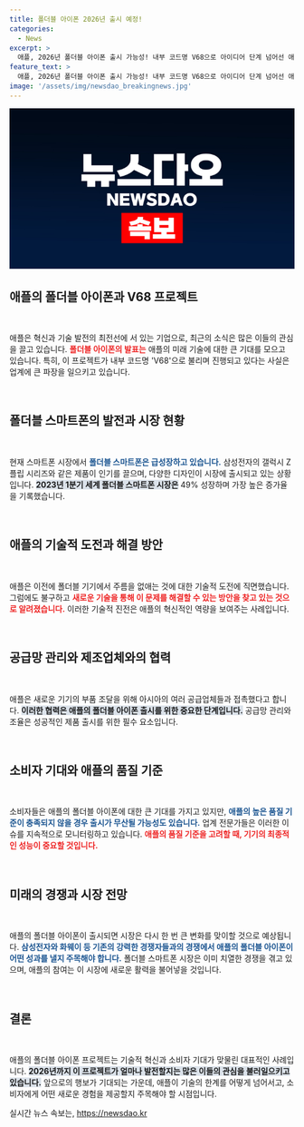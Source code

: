 ```yaml
---
title: 폴더블 아이폰 2026년 출시 예정!
categories:
  - News
excerpt: >
  애플, 2026년 폴더블 아이폰 출시 가능성! 내부 코드명 V68으로 아이디어 단계 넘어선 애플, 아시아 공급업체와 접촉 중. 고품질 기준 충족이 관건! 클릭하세요.
feature_text: >
  애플, 2026년 폴더블 아이폰 출시 가능성! 내부 코드명 V68으로 아이디어 단계 넘어선 애플, 아시아 공급업체와 접촉 중. 고품질 기준 충족이 관건! 클릭하세요.
image: '/assets/img/newsdao_breakingnews.jpg'
---
```


<p><img src="/assets/img/newsdao_breakingnews.jpg" alt="implanttips 속보" /></p>

<h2 data-ke-size="size26">애플의 폴더블 아이폰과 V68 프로젝트</h2>

<p data-ke-size="size16">&nbsp;</p>

<p>애플은 혁신과 기술 발전의 최전선에 서 있는 기업으로, 최근의 소식은 많은 이들의 관심을 끌고 있습니다. <b><span style="color: #ee2323;">폴더블 아이폰의 발표는</span></b> 애플의 미래 기술에 대한 큰 기대를 모으고 있습니다. 특히, 이 프로젝트가 내부 코드명 'V68'으로 불리며 진행되고 있다는 사실은 업계에 큰 파장을 일으키고 있습니다. </p>

<p data-ke-size="size16">&nbsp;</p>

<h2 data-ke-size="size26">폴더블 스마트폰의 발전과 시장 현황</h2>

<p data-ke-size="size16">&nbsp;</p>

<p>현재 스마트폰 시장에서 <b><span style="color: #1a5490;">폴더블 스마트폰은 급성장하고 있습니다.</span></b> 삼성전자의 갤럭시 Z플립 시리즈와 같은 제품이 인기를 끌으며, 다양한 디자인이 시장에 출시되고 있는 상황입니다. <b><span style="background-color: #21538527;">2023년 1분기 세계 폴더블 스마트폰 시장은</span></b> 49% 성장하며 가장 높은 증가율을 기록했습니다.</p>

<p data-ke-size="size16">&nbsp;</p>

<h2 data-ke-size="size26">애플의 기술적 도전과 해결 방안</h2>

<p data-ke-size="size16">&nbsp;</p>

<p>애플은 이전에 폴더블 기기에서 주름을 없애는 것에 대한 기술적 도전에 직면했습니다. 그럼에도 불구하고 <b><span style="color: #ee2323;">새로운 기술을 통해 이 문제를 해결할 수 있는 방안을 찾고 있는 것으로 알려졌습니다.</span></b> 이러한 기술적 진전은 애플의 혁신적인 역량을 보여주는 사례입니다.</p>

<p data-ke-size="size16">&nbsp;</p>

<h2 data-ke-size="size26">공급망 관리와 제조업체와의 협력</h2>

<p data-ke-size="size16">&nbsp;</p>

<p>애플은 새로운 기기의 부품 조달을 위해 아시아의 여러 공급업체들과 접촉했다고 합니다. <b><span style="background-color: #21538527;">이러한 협력은 애플의 폴더블 아이폰 출시를 위한 중요한 단계입니다.</span></b> 공급망 관리와 조율은 성공적인 제품 출시를 위한 필수 요소입니다.</p>

<p data-ke-size="size16">&nbsp;</p>

<h2 data-ke-size="size26">소비자 기대와 애플의 품질 기준</h2>

<p data-ke-size="size16">&nbsp;</p>

<p>소비자들은 애플의 폴더블 아이폰에 대한 큰 기대를 가지고 있지만, <b><span style="color: #1a5490;">애플의 높은 품질 기준이 충족되지 않을 경우 출시가 무산될 가능성도 있습니다.</span></b> 업계 전문가들은 이러한 이슈를 지속적으로 모니터링하고 있습니다. <b><span style="color: #ee2323;">애플의 품질 기준을 고려할 때, 기기의 최종적인 성능이 중요할 것입니다.</span></b></p>

<p data-ke-size="size16">&nbsp;</p>

<h2 data-ke-size="size26">미래의 경쟁과 시장 전망</h2>

<p data-ke-size="size16">&nbsp;</p>

<p>애플의 폴더블 아이폰이 출시되면 시장은 다시 한 번 큰 변화를 맞이할 것으로 예상됩니다. <b><span style="color: #1a5490;">삼성전자와 화웨이 등 기존의 강력한 경쟁자들과의 경쟁에서 애플의 폴더블 아이폰이 어떤 성과를 낼지 주목해야 합니다.</span></b> 폴더블 스마트폰 시장은 이미 치열한 경쟁을 겪고 있으며, 애플의 참여는 이 시장에 새로운 활력을 불어넣을 것입니다.</p>

<p data-ke-size="size16">&nbsp;</p>

<h2 data-ke-size="size26">결론</h2>

<p data-ke-size="size16">&nbsp;</p>

<p>애플의 폴더블 아이폰 프로젝트는 기술적 혁신과 소비자 기대가 맞물린 대표적인 사례입니다. <b><span style="background-color: #21538527;">2026년까지 이 프로젝트가 얼마나 발전할지는 많은 이들의 관심을 불러일으키고 있습니다.</span></b> 앞으로의 행보가 기대되는 가운데, 애플이 기술의 한계를 어떻게 넘어서고, 소비자에게 어떤 새로운 경험을 제공할지 주목해야 할 시점입니다.</p>
실시간 뉴스 속보는, <a href="https://newsdao.kr" rel="dofollow">https://newsdao.kr</a>


